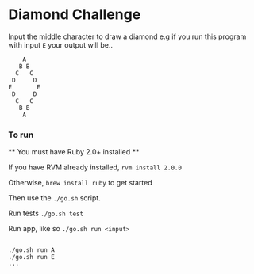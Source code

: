 # Diamond Challenge

Input the middle character to draw a diamond
e.g if you run this program with input `E` your output will be..

```
    A
   B B
  C   C
 D     D
E       E
 D     D
  C   C
   B B
    A
```

### To run

** You must have Ruby 2.0+ installed **

If you have RVM already installed, `rvm install 2.0.0`

Otherwise, `brew install ruby` to get started

Then use the `./go.sh` script.

Run tests
`./go.sh test`

Run app, like so `./go.sh run <input>`
```

./go.sh run A
./go.sh run E
...
```